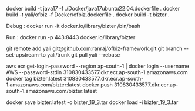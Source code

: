 docker build -t java17 -f ./Docker/java17ubuntu22.04.dockerfile .
docker build -t yali/ofbiz -f Docker/ofbiz.dockerfile .
docker build -t bizter .

Debug : 
docker run -it docker.io/library/bizter /bin/bash

Run : 
docker run -p 443:8443 docker.io/library/bizter

git remote add yali git@github.com:ranraj/ofbiz-framework.git
git branch --set-upstream-to yali/trunk
git pull yali --rebase

aws ecr get-login-password --region ap-south-1 | docker login --username AWS --password-stdin 310830433577.dkr.ecr.ap-south-1.amazonaws.com
docker tag bizter:latest 310830433577.dkr.ecr.ap-south-1.amazonaws.com/bizter:latest
docker push 310830433577.dkr.ecr.ap-south-1.amazonaws.com/bizter:latest

docker save bizter:latest -o bizter_19_3.tar
docker load -i bizter_19_3.tar